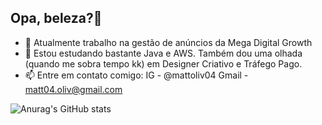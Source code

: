 ## Opa, beleza?👋


- 🔭 Atualmente trabalho na gestão de anúncios da Mega Digital Growth
- 🌱 Estou estudando bastante Java e AWS. Também dou uma olhada (quando me sobra tempo kk) em Designer Criativo e Tráfego Pago.   
- 📫 Entre em contato comigo:
      IG - @mattoliv04
      Gmail - matt04.oliv@gmail.com


![Anurag's GitHub stats](https://github-readme-stats.vercel.app/api?username=anuraghazra&show_icons=true&hide=contribs,prs&cache_seconds=86400&theme=gotham)
